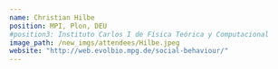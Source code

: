```yaml
---
name: Christian Hilbe 
position: MPI, Plon, DEU
#position3: Instituto Carlos I de Física Teórica y Computacional
image_path: /new_imgs/attendees/Hilbe.jpeg
website: "http://web.evolbio.mpg.de/social-behaviour/"
---
```

